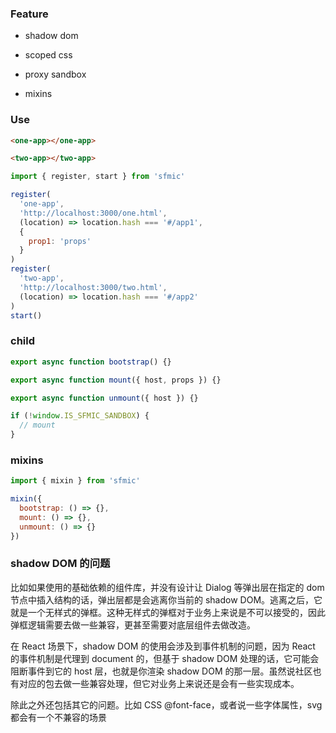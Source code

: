 ### Feature

- shadow dom

- scoped css

- proxy sandbox

- mixins

### Use

```html
<one-app></one-app>

<two-app></two-app>
```

```js
import { register, start } from 'sfmic'

register(
  'one-app',
  'http://localhost:3000/one.html',
  (location) => location.hash === '#/app1',
  {
    prop1: 'props'
  }
)
register(
  'two-app',
  'http://localhost:3000/two.html',
  (location) => location.hash === '#/app2'
)
start()
```

### child

```js
export async function bootstrap() {}

export async function mount({ host, props }) {}

export async function unmount({ host }) {}

if (!window.IS_SFMIC_SANDBOX) {
  // mount
}
```

### mixins

```js
import { mixin } from 'sfmic'

mixin({
  bootstrap: () => {},
  mount: () => {},
  unmount: () => {}
})
```

### shadow DOM 的问题

比如如果使用的基础依赖的组件库，并没有设计让 Dialog 等弹出层在指定的 dom 节点中插入结构的话，弹出层都是会逃离你当前的 shadow DOM。逃离之后，它就是一个无样式的弹框。这种无样式的弹框对于业务上来说是不可以接受的，因此弹框逻辑需要去做一些兼容，更甚至需要对底层组件去做改造。

在 React 场景下，shadow DOM 的使用会涉及到事件机制的问题，因为 React 的事件机制是代理到 document 的，但基于 shadow DOM 处理的话，它可能会阻断事件到它的 host 层，也就是你渲染 shadow DOM 的那一层。虽然说社区也有对应的包去做一些兼容处理，但它对业务上来说还是会有一些实现成本。

除此之外还包括其它的问题。比如 CSS @font-face，或者说一些字体属性，svg 都会有一个不兼容的场景
